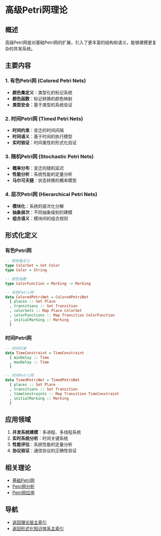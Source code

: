 # 高级Petri网理论

## 概述

高级Petri网是对基础Petri网的扩展，引入了更丰富的结构和语义，能够建模更复杂的并发系统。

## 主要内容

### 1. 有色Petri网 (Colored Petri Nets)

- **颜色集定义**：类型化的标记系统
- **颜色函数**：标记转换的颜色映射
- **类型安全**：基于类型的系统验证

### 2. 时间Petri网 (Timed Petri Nets)

- **时间约束**：变迁的时间间隔
- **时间语义**：基于时间的执行模型
- **实时验证**：时间属性的形式化验证

### 3. 随机Petri网 (Stochastic Petri Nets)

- **概率分布**：变迁的随机延迟
- **性能分析**：系统性能的定量分析
- **马尔可夫链**：状态转换的概率模型

### 4. 层次Petri网 (Hierarchical Petri Nets)

- **模块化**：系统的层次化分解
- **抽象层次**：不同抽象级别的建模
- **组合语义**：模块间的组合规则

## 形式化定义

### 有色Petri网

```haskell
-- 颜色集定义
type ColorSet = Set Color
type Color = String

-- 颜色函数
type ColorFunction = Marking -> Marking

-- 有色Petri网
data ColoredPetriNet = ColoredPetriNet
  { places :: Set Place
  , transitions :: Set Transition
  , colorSets :: Map Place ColorSet
  , colorFunctions :: Map Transition ColorFunction
  , initialMarking :: Marking
  }
```

### 时间Petri网

```haskell
-- 时间约束
data TimeConstraint = TimeConstraint
  { minDelay :: Time
  , maxDelay :: Time
  }

-- 时间Petri网
data TimedPetriNet = TimedPetriNet
  { places :: Set Place
  , transitions :: Set Transition
  , timeConstraints :: Map Transition TimeConstraint
  , initialMarking :: Marking
  }
```

## 应用领域

1. **并发系统建模**：多进程、多线程系统
2. **实时系统分析**：时间关键系统
3. **性能评估**：系统性能的定量分析
4. **协议验证**：通信协议的正确性验证

## 相关理论

- [基础Petri网](../01-基础Petri网/README.md)
- [Petri网分析](../03-Petri网分析/README.md)
- [Petri网应用](../04-Petri网应用/README.md)

## 导航

- [返回理论层主索引](../README.md)
- [返回形式化知识体系主索引](../../README.md)
